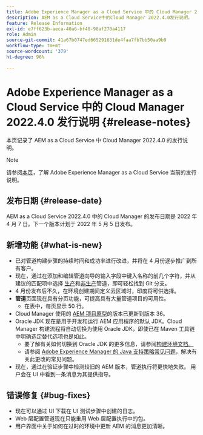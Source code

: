 ```yaml
---
title: Adobe Experience Manager as a Cloud Service 中的 Cloud Manager 2022.4.0 发行说明
description: AEM as a Cloud Service中的Cloud Manager 2022.4.0发行说明。
feature: Release Information
exl-id: e7ff623b-aeca-40a6-bf48-98af270a4117
role: Admin
source-git-commit: 41a67b0747ed665291631de4faa7fb7bb50aa9b9
workflow-type: tm+mt
source-wordcount: '379'
ht-degree: 96%

---
```


# Adobe Experience Manager as a Cloud Service 中的 Cloud Manager 2022.4.0 发行说明 {#release-notes}

本页记录了 AEM as a Cloud Service 中 Cloud Manager 2022.4.0 的发行说明。

>[!NOTE]
>
>请参阅[本页](/help/release-notes/release-notes-cloud/release-notes-current.md)，了解 Adobe Experience Manager as a Cloud Service 当前的发行说明。

## 发布日期 {#release-date}

AEM as a Cloud Service 2022.4.0 中的 Cloud Manager 的发布日期是 2022 年 4 月 7 日。下一个版本计划于 2022 年 5 月 5 日发布。

## 新增功能 {#what-is-new}

* 已对管道构建步骤的持续时间和成功率进行改进，并将在 4 月份逐步推广到所有客户。
* 现在，通过在添加和编辑管道向导的输入字段中键入名称的前几个字符，并从建议的匹配项中选择 [生产](/help/implementing/cloud-manager/configuring-pipelines/configuring-production-pipelines.md)和[非生产](/help/implementing/cloud-manager/configuring-pipelines/configuring-non-production-pipelines.md)管道，即可轻松找到 Git 分支。
* 4 月份发布后不久，在环境创建期间定义云区域时，印度将可供选择。
* **管道**&#x200B;页面现在具有分页功能，可提高具有大量管道项目的可用性。
   * 在表中，每页显示 50 行。
* Cloud Manager 使用的 [AEM 项目原型](https://experienceleague.adobe.com/docs/experience-manager-core-components/using/developing/archetype/overview.html)的版本已更新到版本 36。
* Oracle JDK 现在是用于开发和运行 AEM 应用程序的默认 JDK。Cloud Manager 构建流程将自动切换为使用 Oracle JDK，即使已在 Maven 工具链中明确选定替代选项也是如此。
   * 要了解有关如何切换到 Oracle JDK 的更多信息，请参阅[构建环境文档。](/help/implementing/cloud-manager/getting-access-to-aem-in-cloud/build-environment-details.md#using-java-support)
   * 请参阅 [Adobe Experience Manager 的 Java 支持策略常见问题](https://experienceleague.adobe.com/docs/experience-manager-65/assets/Java_Policy_for_Adobe_Experience_Manager.pdf)，解决有关此更改的常见问题。
* 现在，通过在验证步骤中检测较旧的 AEM 版本，管道执行将更快地失败。 用户会在 UI 中看到一条消息为其提供指导。

## 错误修复 {#bug-fixes}

* 现在可以通过 UI 下载在 UI 测试步骤中创建的日志。
* Web 层配置管道现在只能重用 Web 层配置执行中的包。
* 用户界面中关于如何在过时的环境中更新 AEM 的消息更加清晰。
